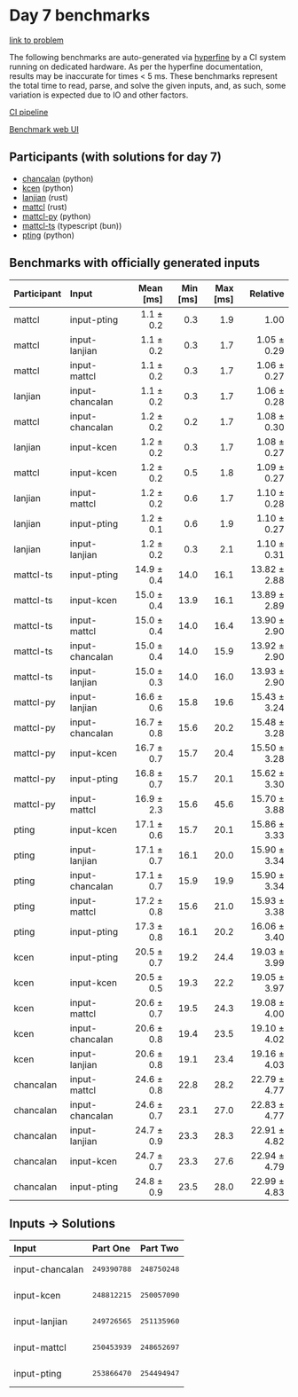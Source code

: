 # Day 7 benchmarks

[link to problem](https://adventofcode.com/2023/day/7)

The following benchmarks are auto-generated via
[hyperfine](https://github.com/sharkdp/hyperfine) by a CI system running on
dedicated hardware. As per the hyperfine documentation, results may be
inaccurate for times < 5 ms. These benchmarks represent the total time to read,
parse, and solve the given inputs, and, as such, some variation is expected due
to IO and other factors.

[CI pipeline](http://ci.papercode.net:8080/teams/main/pipelines/aoc2023)

[Benchmark web UI](https://aoc.ancalagon.black)


## Participants (with solutions for day 7)

- [chancalan](https://github.com/chancalan/aoc2023) (python)
- [kcen](https://github.com/kcen/aoc2023) (python)
- [lanjian](https://github.com/lanjian/aoc-2023) (rust)
- [mattcl](https://github.com/mattcl/aoc2023) (rust)
- [mattcl-py](https://github.com/mattcl/aoc2023-py) (python)
- [mattcl-ts](https://github.com/mattcl/aoc2023-js) (typescript (bun))
- [pting](https://github.com/pting/aoc2023) (python)


## Benchmarks with officially generated inputs

| Participant | Input | Mean [ms] | Min [ms] | Max [ms] | Relative |
|:---|:---|---:|---:|---:|---:|
| mattcl | input-pting | 1.1 ± 0.2 | 0.3 | 1.9 | 1.00 |
| mattcl | input-lanjian | 1.1 ± 0.2 | 0.3 | 1.7 | 1.05 ± 0.29 |
| mattcl | input-mattcl | 1.1 ± 0.2 | 0.3 | 1.7 | 1.06 ± 0.27 |
| lanjian | input-chancalan | 1.1 ± 0.2 | 0.3 | 1.7 | 1.06 ± 0.28 |
| mattcl | input-chancalan | 1.2 ± 0.2 | 0.2 | 1.7 | 1.08 ± 0.30 |
| lanjian | input-kcen | 1.2 ± 0.2 | 0.3 | 1.7 | 1.08 ± 0.27 |
| mattcl | input-kcen | 1.2 ± 0.2 | 0.5 | 1.8 | 1.09 ± 0.27 |
| lanjian | input-mattcl | 1.2 ± 0.2 | 0.6 | 1.7 | 1.10 ± 0.28 |
| lanjian | input-pting | 1.2 ± 0.1 | 0.6 | 1.9 | 1.10 ± 0.27 |
| lanjian | input-lanjian | 1.2 ± 0.2 | 0.3 | 2.1 | 1.10 ± 0.31 |
| mattcl-ts | input-pting | 14.9 ± 0.4 | 14.0 | 16.1 | 13.82 ± 2.88 |
| mattcl-ts | input-kcen | 15.0 ± 0.4 | 13.9 | 16.1 | 13.89 ± 2.89 |
| mattcl-ts | input-mattcl | 15.0 ± 0.4 | 14.0 | 16.4 | 13.90 ± 2.90 |
| mattcl-ts | input-chancalan | 15.0 ± 0.4 | 14.0 | 15.9 | 13.92 ± 2.90 |
| mattcl-ts | input-lanjian | 15.0 ± 0.3 | 14.0 | 16.0 | 13.93 ± 2.90 |
| mattcl-py | input-lanjian | 16.6 ± 0.6 | 15.8 | 19.6 | 15.43 ± 3.24 |
| mattcl-py | input-chancalan | 16.7 ± 0.8 | 15.6 | 20.2 | 15.48 ± 3.28 |
| mattcl-py | input-kcen | 16.7 ± 0.7 | 15.7 | 20.4 | 15.50 ± 3.28 |
| mattcl-py | input-pting | 16.8 ± 0.7 | 15.7 | 20.1 | 15.62 ± 3.30 |
| mattcl-py | input-mattcl | 16.9 ± 2.3 | 15.6 | 45.6 | 15.70 ± 3.88 |
| pting | input-kcen | 17.1 ± 0.6 | 15.7 | 20.1 | 15.86 ± 3.33 |
| pting | input-lanjian | 17.1 ± 0.7 | 16.1 | 20.0 | 15.90 ± 3.34 |
| pting | input-chancalan | 17.1 ± 0.7 | 15.9 | 19.9 | 15.90 ± 3.34 |
| pting | input-mattcl | 17.2 ± 0.8 | 15.6 | 21.0 | 15.93 ± 3.38 |
| pting | input-pting | 17.3 ± 0.8 | 16.1 | 20.2 | 16.06 ± 3.40 |
| kcen | input-pting | 20.5 ± 0.7 | 19.2 | 24.4 | 19.03 ± 3.99 |
| kcen | input-kcen | 20.5 ± 0.5 | 19.3 | 22.2 | 19.05 ± 3.97 |
| kcen | input-mattcl | 20.6 ± 0.7 | 19.5 | 24.3 | 19.08 ± 4.00 |
| kcen | input-chancalan | 20.6 ± 0.8 | 19.4 | 23.5 | 19.10 ± 4.02 |
| kcen | input-lanjian | 20.6 ± 0.8 | 19.1 | 23.4 | 19.16 ± 4.03 |
| chancalan | input-mattcl | 24.6 ± 0.8 | 22.8 | 28.2 | 22.79 ± 4.77 |
| chancalan | input-chancalan | 24.6 ± 0.7 | 23.1 | 27.0 | 22.83 ± 4.77 |
| chancalan | input-lanjian | 24.7 ± 0.9 | 23.3 | 28.3 | 22.91 ± 4.82 |
| chancalan | input-kcen | 24.7 ± 0.7 | 23.3 | 27.6 | 22.94 ± 4.79 |
| chancalan | input-pting | 24.8 ± 0.9 | 23.5 | 28.0 | 22.99 ± 4.83 |


## Inputs -> Solutions

| Input | Part One | Part Two |
|:---|:---|:---|
|input-chancalan|<pre>249390788</pre>|<pre>248750248</pre>|
|input-kcen|<pre>248812215</pre>|<pre>250057090</pre>|
|input-lanjian|<pre>249726565</pre>|<pre>251135960</pre>|
|input-mattcl|<pre>250453939</pre>|<pre>248652697</pre>|
|input-pting|<pre>253866470</pre>|<pre>254494947</pre>|